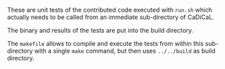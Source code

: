 These are unit tests of the contributed code executed with `run.sh` which
actually needs to be called from an immediate sub-directory of CaDiCaL.

The binary and results of the tests are put into the build directory.

The `makefile` allows to compile and execute the tests from within this
sub-directory with a single `make` command, but then uses `../../build` as
build directory.
